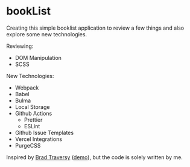 # bookList

Creating this simple booklist application to review a few things and also explore some new technologies.

Reviewing:

- DOM Manipulation
- SCSS

New Technologies:

- Webpack
- Babel
- Bulma
- Local Storage
- Github Actions
  - Prettier
  - ESLint
- Github Issue Templates
- Vercel Integrations
- PurgeCSS

Inspired by [Brad Traversy](https://youtu.be/JaMCxVWtW58) ([demo](https://codepen.io/bradtraversy/pen/OrmKWZ)), but the code is solely written by me.
